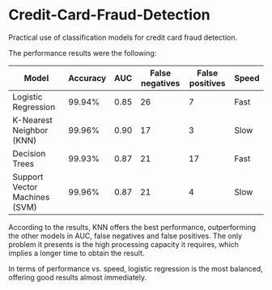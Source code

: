 # Credit-Card-Fraud-Detection
Practical use of classification models for credit card fraud detection.

The performance results were the following:

Model | Accuracy | AUC | False negatives | False positives | Speed
----- | -------- | --- | --------------- | --------------- | -----
Logistic Regression | 99.94% | 0.85 | 26 | 7 | Fast
K-Nearest Neighbor (KNN) | 99.96% | 0.90 | 17 | 3 | Slow
Decision Trees | 99.93% | 0.87 | 21 | 17 | Fast
Support Vector Machines (SVM) | 99.96% | 0.87 | 21 | 4 | Slow

According to the results, KNN offers the best performance, outperforming the other models in AUC, false negatives and false positives. The only problem it presents is the high processing capacity it requires, which implies a longer time to obtain the result.

In terms of performance vs. speed, logistic regression is the most balanced, offering good results almost immediately.
